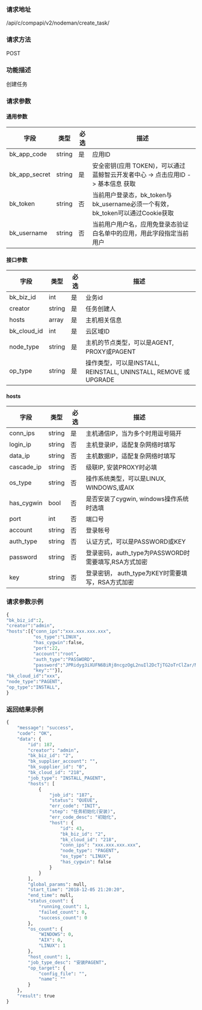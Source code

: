 ### 请求地址

/api/c/compapi/v2/nodeman/create_task/


### 请求方法

POST


### 功能描述

创建任务

### 请求参数


#### 通用参数

| 字段 | 类型 | 必选 |  描述 |
|-----------|------------|--------|------------|
| bk_app_code  |  string    | 是 | 应用ID     |
| bk_app_secret|  string    | 是 | 安全密钥(应用 TOKEN)，可以通过 蓝鲸智云开发者中心 -&gt; 点击应用ID -&gt; 基本信息 获取 |
| bk_token     |  string    | 否 | 当前用户登录态，bk_token与bk_username必须一个有效，bk_token可以通过Cookie获取 |
| bk_username  |  string    | 否 | 当前用户用户名，应用免登录态验证白名单中的应用，用此字段指定当前用户 |

#### 接口参数

| 字段      |  类型      | 必选   |  描述      |
|-----------|------------|--------|------------|
| bk_biz_id   | int    | 是     | 业务id |
| creator   | string    | 是     | 任务创建人 |
| hosts     | array    | 是     | 主机相关信息 |
| bk_cloud_id | int    | 是     | 云区域ID |
| node_type   | string  | 是    | 主机的节点类型，可以是AGENT, PROXY或PAGENT |
| op_type  | string | 是     | 操作类型，可以是INSTALL, REINSTALL, UNINSTALL, REMOVE 或UPGRADE |

#### hosts

| 字段      |  类型      | 必选   |  描述      |
|-----------|------------|--------|------------|
| conn_ips     |  string     | 是     | 主机通信IP，当为多个时用逗号隔开 |
| login_ip     |  string     | 否     | 主机登录IP，适配复杂网络时填写 |
| data_ip     |  string     | 否     | 主机数据IP，适配复杂网络时填写 |
| cascade_ip      |  string     | 否     | 级联IP, 安装PROXY时必填 |
| os_type |  string  | 否     | 操作系统类型，可以是LINUX, WINDOWS,或AIX |
| has_cygwin   |  bool  | 否     | 是否安装了cygwin, windows操作系统时选填 |
| port |  int     | 否     | 端口号 |
| account        |  string  | 否     | 登录帐号 |
| auth_type    |  string     | 否     | 认证方式，可以是PASSWORD或KEY |
| password | string | 否     | 登录密码，auth_type为PASSWORD时需要填写,RSA方式加密 |
| key    |  string   | 否     | 登录密钥， auth_type为KEY时需要填写，RSA方式加密 |



### 请求参数示例

```python
{
"bk_biz_id":2,
"creator":"admin",
"hosts":[{"conn_ips":"xxx.xxx.xxx.xxx", 
          "os_type":"LINUX",
          "has_cygwin":false,
          "port":22,
          "account":"root",
          "auth_type":"PASSWORD",
          "password":"JPRidyg3iXUFN6BiRj8ncgzOgL2nuIl2DcTjTG2oTrClZar/MqZc=",
          "key":""}],
"bk_cloud_id":"xxx",
"node_type":"PAGENT",
"op_type":"INSTALL", 
}
```

### 返回结果示例

```python
{
    "message": "success",
    "code": "OK",
    "data": {
        "id": 187,
        "creator": "admin",
        "bk_biz_id": "2",
        "bk_supplier_account": "",
        "bk_supplier_id": "0",
        "bk_cloud_id": "218",
        "job_type": "INSTALL_PAGENT",
        "hosts": [
            {
                "job_id": "187",
                "status": "QUEUE",
                "err_code": "INIT",
                "step": "任务初始化(安装)",
                "err_code_desc": "初始化",
                "host": {
                    "id": 43,
                    "bk_biz_id": "2",
                    "bk_cloud_id": "218",
                    "conn_ips": "xxx.xxx.xxx.xxx",
                    "node_type": "PAGENT",
                    "os_type": "LINUX",
                    "has_cygwin": false
                }
            }
        ],
        "global_params": null,
        "start_time": "2018-12-05 21:20:20",
        "end_time": null,
        "status_count": {
            "running_count": 1,
            "failed_count": 0,
            "success_count": 0
        },
        "os_count": {
            "WINDOWS": 0,
            "AIX": 0,
            "LINUX": 1
        },
        "host_count": 1,
        "job_type_desc": "安装PAGENT",
        "op_target": {
            "config_file": "",
            "name": ""
        }
    },
    "result": true
}
```